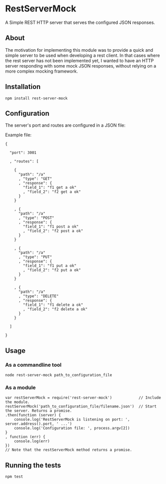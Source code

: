 # RestServerMock

  A Simple REST HTTP server that serves the configured JSON responses.

## About

  The motivation for implementing this module was to provide a quick and simple server to be used
  when developing a rest client.
  In that cases where the rest server has not been implemented yet,
  I wanted to have an HTTP server responding with some mock JSON responses,
  without relying on a more complex mocking framework.

## Installation

```
npm install rest-server-mock
```

## Configuration

  The server's port and routes are configured in a JSON file:

  Example file:
  ```
  {

    "port": 3001

    , "routes": [

      {
        "path": "/a"
        , "type": "GET"
        , "response": {
          "field_1": "f1 get a ok"
          , "field_2": "f2 get a ok"
        }
      }

      , {
        "path": "/a"
        , "type": "POST"
        , "response": {
          "field_1": "f1 post a ok"
          , "field_2": "f2 post a ok"
        }
      }

      , {
        "path": "/a"
        , "type": "PUT"
        , "response": {
          "field_1": "f1 put a ok"
          , "field_2": "f2 put a ok"
        }
      }

      , {
        "path": "/a"
        , "type": "DELETE"
        , "response": {
          "field_1": "f1 delete a ok"
          , "field_2": "f2 delete a ok"
        }
      }

    ]

  }
  ```
## Usage

### As a commandline tool

```
node rest-server-mock path_to_configuration_file
```

### As a module

```
var restServerMock = require('rest-server-mock')            // Include the module.
restServerMock('path_to_configuration_file/filename.json')  // Start the server. Returns a promise.
.then(function (server) {
    console.log('RestServerMock is listening on port: ', server.address().port, ' ...')
    console.log('Configuration file: ', process.argv[2])
}
, function (err) {
    console.log(err)
})
// Note that the restServerMock method returns a promise.
```

## Running the tests

```
npm test
```
